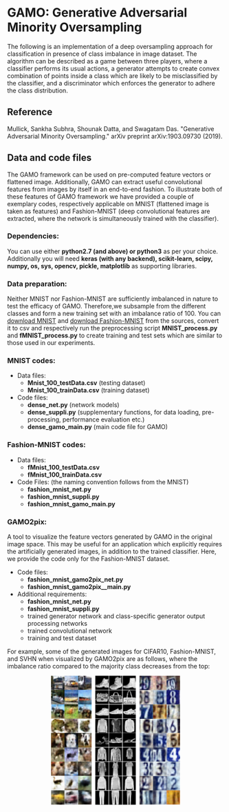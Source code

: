 # GAMO: Generative Adversarial Minority Oversampling

The following is an implementation of a deep oversampling approach for classification in presence of class imbalance in image dataset. The algorithm can be described as a game between three players, where a classifier performs its usual actions, a generator attempts to create convex combination of points inside a class which are likely to be misclassified by the classifier, and a discriminator which enforces the generator to adhere the class distribution. 

## Reference
Mullick, Sankha Subhra, Shounak Datta, and Swagatam Das. "Generative Adversarial Minority Oversampling." arXiv preprint arXiv:1903.09730 (2019).

## Data and code files
The GAMO framework can be used on pre-computed feature vectors or flattened image. Additionally, GAMO can extract useful convolutional features from images by itself in an end-to-end fashion. To illustrate both of these features of GAMO framework we have provided a couple of exemplary codes, respectively applicable on MNIST (flattened image is taken as features) and Fashion-MNIST (deep convolutional features are extracted, where the network is simultaneously trained with the classifier). 

### Dependencies:
You can use either **python2.7 (and above) or python3** as per your choice.
Additionally you will need **keras (with any backend), scikit-learn, scipy, numpy, os, sys, opencv, pickle, matplotlib** as supporting libraries.

### Data preparation:
Neither MNIST nor Fashion-MNIST are sufficiently imbalanced in nature to test the efficacy of GAMO. Therefore,we subsample from the different classes and form a new training set with an imbalance ratio of 100. You can [download MNIST](http://yann.lecun.com/exdb/mnist/) and 
[download Fashion-MNIST](https://github.com/zalandoresearch/fashion-mnist) from the sources, convert it to csv and respectively run the preprocessing script **MNIST_process.py** and **fMNIST_process.py** to create training and test sets which are similar to those used in our experiments.

### MNIST codes:
* Data files:
  * **Mnist_100_testData.csv** (testing dataset)
  * **Mnist_100_trainData.csv** (training dataset)
* Code files:
  * **dense_net.py** (network models)
  * **dense_suppli.py** (supplementary functions, for data loading, pre-processing, performance evaluation etc.)
  * **dense_gamo_main.py** (main code file for GAMO)

### Fashion-MNIST codes:
* Data files:
  * **fMnist_100_testData.csv**
  * **fMnist_100_trainData.csv**
* Code Files: (the naming convention follows from the MNIST)
  * **fashion_mnist_net.py**
  * **fashion_mnist_suppli.py**
  * **fashion_mnist_gamo_main.py**

### GAMO2pix:
A tool to visualize the feature vectors generated by GAMO in the original image space. This may be useful for an application which explicitly requires the artificially generated images, in addition to the trained classifier. Here, we provide the code only for the Fashion-MNIST dataset. 
* Code files:
  * **fashion_mnist_gamo2pix_net.py**
  * **fashion_mnist_gamo2pix__main.py**
* Additional requirements:
  * **fashion_mnist_net.py**
  * **fashion_mnist_suppli.py**
  * trained generator network and class-specific generator output processing networks
  * trained convolutional network
  * training and test dataset

For example, some of the generated images for CIFAR10, Fashion-MNIST, and SVHN when visualized by GAMO2pix are as follows, where the imbalance ratio compared to the majority class decreases from the top:
<p align="center"> <img width="300" height="300" src="https://raw.githubusercontent.com/SankhaSubhra/GAMO/master/gamo2pix_images.png"> </p>

      

